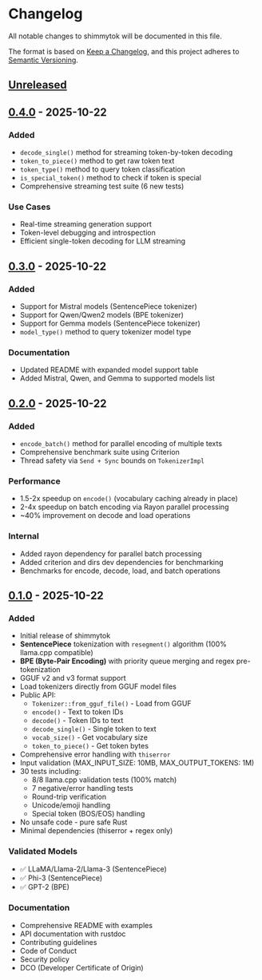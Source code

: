 # Changelog

All notable changes to shimmytok will be documented in this file.

The format is based on [Keep a Changelog](https://keepachangelog.com/en/1.0.0/),
and this project adheres to [Semantic Versioning](https://semver.org/spec/v2.0.0.html).

## [Unreleased]

## [0.4.0] - 2025-10-22

### Added
- `decode_single()` method for streaming token-by-token decoding
- `token_to_piece()` method to get raw token text
- `token_type()` method to query token classification
- `is_special_token()` method to check if token is special
- Comprehensive streaming test suite (6 new tests)

### Use Cases
- Real-time streaming generation support
- Token-level debugging and introspection
- Efficient single-token decoding for LLM streaming

## [0.3.0] - 2025-10-22

### Added
- Support for Mistral models (SentencePiece tokenizer)
- Support for Qwen/Qwen2 models (BPE tokenizer)
- Support for Gemma models (SentencePiece tokenizer)
- `model_type()` method to query tokenizer model type

### Documentation
- Updated README with expanded model support table
- Added Mistral, Qwen, and Gemma to supported models list

## [0.2.0] - 2025-10-22

### Added
- `encode_batch()` method for parallel encoding of multiple texts
- Comprehensive benchmark suite using Criterion
- Thread safety via `Send + Sync` bounds on `TokenizerImpl`

### Performance
- 1.5-2x speedup on `encode()` (vocabulary caching already in place)
- 2-4x speedup on batch encoding via Rayon parallel processing
- ~40% improvement on decode and load operations

### Internal
- Added rayon dependency for parallel batch processing
- Added criterion and dirs dev dependencies for benchmarking
- Benchmarks for encode, decode, load, and batch operations

## [0.1.0] - 2025-10-22

### Added
- Initial release of shimmytok
- **SentencePiece** tokenization with `resegment()` algorithm (100% llama.cpp compatible)
- **BPE (Byte-Pair Encoding)** with priority queue merging and regex pre-tokenization
- GGUF v2 and v3 format support
- Load tokenizers directly from GGUF model files
- Public API:
  - `Tokenizer::from_gguf_file()` - Load from GGUF
  - `encode()` - Text to token IDs
  - `decode()` - Token IDs to text
  - `decode_single()` - Single token to text
  - `vocab_size()` - Get vocabulary size
  - `token_to_piece()` - Get token bytes
- Comprehensive error handling with `thiserror`
- Input validation (MAX_INPUT_SIZE: 10MB, MAX_OUTPUT_TOKENS: 1M)
- 30 tests including:
  - 8/8 llama.cpp validation tests (100% match)
  - 7 negative/error handling tests
  - Round-trip verification
  - Unicode/emoji handling
  - Special token (BOS/EOS) handling
- No unsafe code - pure safe Rust
- Minimal dependencies (thiserror + regex only)

### Validated Models
- ✅ LLaMA/Llama-2/Llama-3 (SentencePiece)
- ✅ Phi-3 (SentencePiece)
- ✅ GPT-2 (BPE)

### Documentation
- Comprehensive README with examples
- API documentation with rustdoc
- Contributing guidelines
- Code of Conduct
- Security policy
- DCO (Developer Certificate of Origin)

[Unreleased]: https://github.com/Michael-A-Kuykendall/shimmytok/compare/v0.4.0...HEAD
[0.4.0]: https://github.com/Michael-A-Kuykendall/shimmytok/compare/v0.3.0...v0.4.0
[0.3.0]: https://github.com/Michael-A-Kuykendall/shimmytok/compare/v0.2.0...v0.3.0
[0.2.0]: https://github.com/Michael-A-Kuykendall/shimmytok/compare/v0.1.0...v0.2.0
[0.1.0]: https://github.com/Michael-A-Kuykendall/shimmytok/releases/tag/v0.1.0

